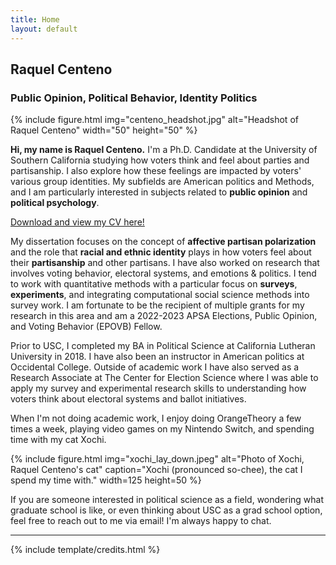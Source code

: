 ```yaml
---
title: Home
layout: default
---
```


## Raquel Centeno
### Public Opinion, Political Behavior, Identity Politics

{% include figure.html img="centeno_headshot.jpg" alt="Headshot of Raquel Centeno" width="50" height="50" %}

**Hi, my name is Raquel Centeno.** I'm a Ph.D. Candidate at the University of Southern California studying how voters think and feel about parties and partisanship. I also explore how these feelings are impacted by voters' various group identities. My subfields are American politics and Methods, and I am particularly interested in subjects related to **public opinion** and **political psychology**.

[Download and view my CV here!](https://github.com/racenteno/racenteno.github.io/blob/213c28b1a94a2b9cced16d6945b4f6dada02b96a/static/centeno_cv.pdf)

My dissertation focuses on the concept of **affective partisan polarization** and the role that **racial and ethnic identity** plays in how voters feel about their **partisanship** and other partisans. I have also worked on research that involves voting behavior, electoral systems, and emotions & politics. I tend to work with quantitative methods with a particular focus on **surveys**, **experiments**, and integrating computational social science methods into survey work. I am fortunate to be the recipient of multiple grants for my research in this area and am a 2022-2023 APSA Elections, Public Opinion, and Voting Behavior (EPOVB) Fellow.

Prior to USC, I completed my BA in Political Science at California Lutheran University in 2018. I have also been an instructor in American politics at Occidental College. Outside of academic work I have also served as a Research Associate at The Center for Election Science where I was able to apply my survey and experimental research skills to understanding how voters think about electoral systems and ballot initiatives.

When I'm not doing academic work, I enjoy doing OrangeTheory a few times a week, playing video games on my Nintendo Switch, and spending time with my cat Xochi.

{% include figure.html img="xochi_lay_down.jpeg" alt="Photo of Xochi, Raquel Centeno's cat" caption="Xochi (pronounced so-chee), the cat I spend my time with." width=125 height=50 %}

If you are someone interested in political science as a field, wondering what graduate school is like, or even thinking about USC as a grad school option, feel free to reach out to me via email! I'm always happy to chat.

------

{% include template/credits.html %}
